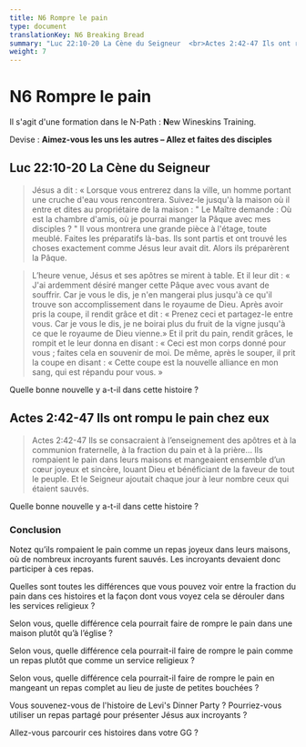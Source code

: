 ```yaml
---
title: N6 Rompre le pain
type: document
translationKey: N6 Breaking Bread
summary: "Luc 22:10-20 La Cène du Seigneur  <br>Actes 2:42-47 Ils ont rompu le pain chez eux"
weight: 7
---
```

# N6 Rompre le pain

Il s'agit d'une formation dans le N-Path : **N**ew Wineskins Training.

Devise : **Aimez-vous les uns les autres – Allez et faites des disciples**

## Luc 22:10-20 La Cène du Seigneur

>   Jésus a dit : « Lorsque vous entrerez dans la ville, un homme portant une cruche d'eau vous rencontrera. Suivez-le jusqu'à la maison où il entre et dites au propriétaire de la maison : " Le Maître demande : Où est la chambre d'amis, où je pourrai manger la Pâque avec mes disciples ? " Il vous montrera une grande pièce à l'étage, toute meublé. Faites les préparatifs là-bas. Ils sont partis et ont trouvé les choses exactement comme Jésus leur avait dit. Alors ils préparèrent la Pâque.

>   L’heure venue, Jésus et ses apôtres se mirent à table. Et il leur dit : « J'ai ardemment désiré manger cette Pâque avec vous avant de souffrir. Car je vous le dis, je n'en mangerai plus jusqu'à ce qu'il trouve son accomplissement dans le royaume de Dieu. Après avoir pris la coupe, il rendit grâce et dit : « Prenez ceci et partagez-le entre vous. Car je vous le dis, je ne boirai plus du fruit de la vigne jusqu'à ce que le royaume de Dieu vienne.» Et il prit du pain, rendit grâces, le rompit et le leur donna en disant : « Ceci est mon corps donné pour vous ; faites cela en souvenir de moi. De même, après le souper, il prit la coupe en disant : « Cette coupe est la nouvelle alliance en mon sang, qui est répandu pour vous. »

Quelle bonne nouvelle y a-t-il dans cette histoire ?

## Actes 2:42-47 Ils ont rompu le pain chez eux

>   Actes 2:42-47 Ils se consacraient à l’enseignement des apôtres et à la communion fraternelle, à la fraction du pain et à la prière… Ils rompaient le pain dans leurs maisons et mangeaient ensemble d’un cœur joyeux et sincère, louant Dieu et bénéficiant de la faveur de tout le peuple. Et le Seigneur ajoutait chaque jour à leur nombre ceux qui étaient sauvés.

Quelle bonne nouvelle y a-t-il dans cette histoire ?

### Conclusion

Notez qu’ils rompaient le pain comme un repas joyeux dans leurs maisons, où de nombreux incroyants furent sauvés. Les incroyants devaient donc participer à ces repas.

Quelles sont toutes les différences que vous pouvez voir entre la fraction du pain dans ces histoires et la façon dont vous voyez cela se dérouler dans les services religieux ?

Selon vous, quelle différence cela pourrait faire de rompre le pain dans une maison plutôt qu’à l’église ?

Selon vous, quelle différence cela pourrait-il faire de rompre le pain comme un repas plutôt que comme un service religieux ?

Selon vous, quelle différence cela pourrait-il faire de rompre le pain en mangeant un repas complet au lieu de juste de petites bouchées ?

Vous souvenez-vous de l'histoire de Levi's Dinner Party ? Pourriez-vous utiliser un repas partagé pour présenter Jésus aux incroyants ?

Allez-vous parcourir ces histoires dans votre GG ?

